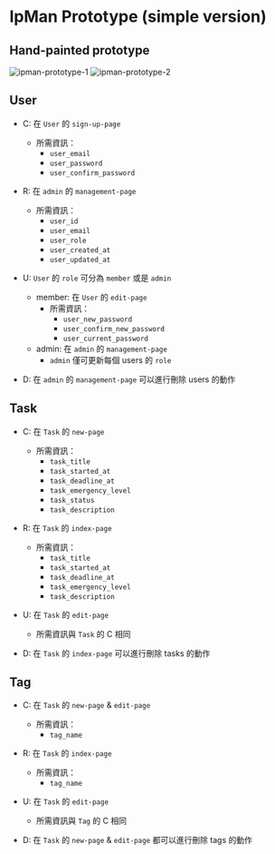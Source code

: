 # IpMan Prototype (simple version)

## Hand-painted prototype
![ipman-prototype-1](https://github.com/chaochaowu/IpMan-5xtraining/raw/prototype/prototype/prototype-1.JPG)
![ipman-prototype-2](https://github.com/chaochaowu/IpMan-5xtraining/raw/prototype/prototype/prototype-2.JPG)

## User

- C: 在 `User` 的 `sign-up-page`
  - 所需資訊：
    - `user_email`
    - `user_password`
    - `user_confirm_password`

- R: 在 `admin` 的 `management-page`
  - 所需資訊：
    - `user_id`
    - `user_email`
    - `user_role`
    - `user_created_at`
    - `user_updated_at`

- U: `User` 的 `role` 可分為 `member` 或是 `admin`
  - member: 在 `User` 的 `edit-page`
    - 所需資訊：
      - `user_new_password`
      - `user_confirm_new_password`
      - `user_current_password`
  - admin: 在 `admin` 的 `management-page`
    - `admin` 僅可更新每個 users 的 `role`

- D: 在 `admin` 的 `management-page` 可以進行刪除 users 的動作

## Task

- C: 在 `Task` 的 `new-page`
  - 所需資訊：
    - `task_title`
    - `task_started_at`
    - `task_deadline_at`
    - `task_emergency_level`
    - `task_status`
    - `task_description`

- R: 在 `Task` 的 `index-page`
  - 所需資訊：
    - `task_title`
    - `task_started_at`
    - `task_deadline_at`
    - `task_emergency_level`
    - `task_description`

- U: 在 `Task` 的 `edit-page`
  - 所需資訊與 `Task` 的 C 相同

- D: 在 `Task` 的 `index-page` 可以進行刪除 tasks 的動作

## Tag

- C: 在 `Task` 的 `new-page` & `edit-page`
  - 所需資訊：
    - `tag_name`

- R: 在 `Task` 的 `index-page`
  - 所需資訊：
    - `tag_name`

- U: 在 `Task` 的 `edit-page`
  - 所需資訊與 `Tag` 的 C 相同

- D: 在 `Task` 的 `new-page` & `edit-page` 都可以進行刪除 tags 的動作